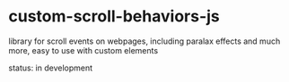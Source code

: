 # custom-scroll-behaviors-js

library for scroll events on webpages, including paralax effects and much more, easy to use with custom elements

status: in development
